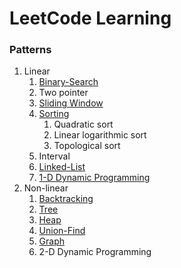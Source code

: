 # LeetCode Learning
###    Patterns


1. Linear 
   1. [Binary-Search](binary-search/README.md)
   2. Two pointer
   3. [Sliding Window](sliding-window/README.md)
   4. [Sorting](sorting/README.md)
      1. Quadratic sort
      2. Linear logarithmic sort
      3. Topological sort
   5. Interval
   6. [Linked-List](linked-list/README.md)
   7. [1-D Dynamic Programming](dynamic-programming/README.md)
2. Non-linear 
   1. [Backtracking](backtracking/README.md)
   2. [Tree](tree/README.md)
   3. [Heap](heap/README.md)
   4. [Union-Find](union-find/README.md)
   5. [Graph](graph/README.md)
   6. 2-D Dynamic Programming
